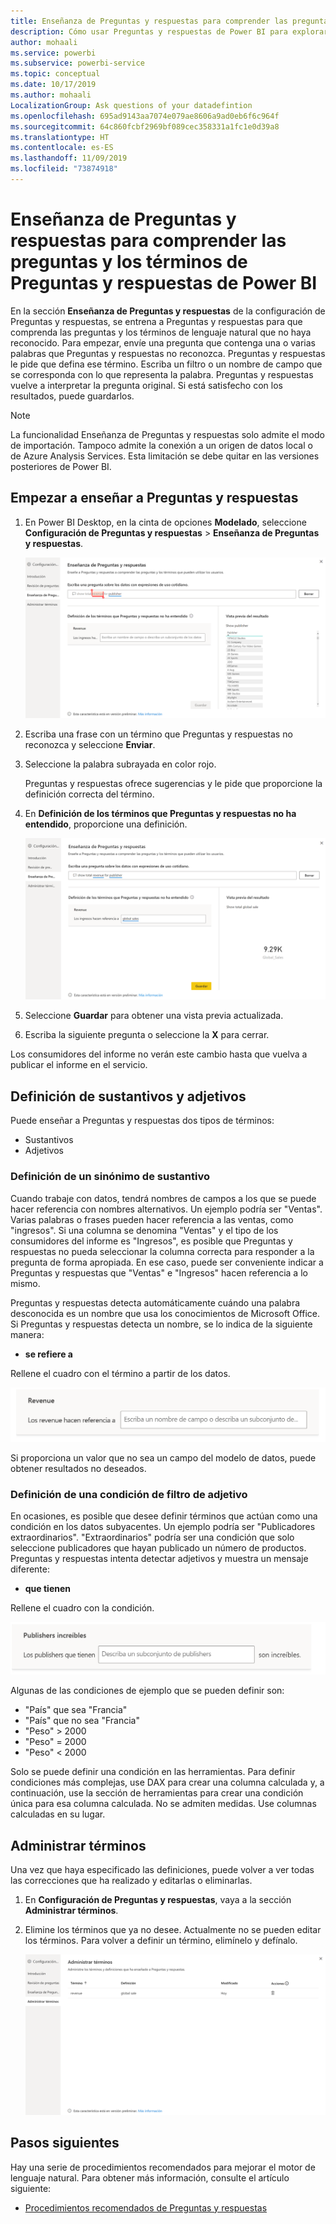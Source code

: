 ```yaml
---
title: Enseñanza de Preguntas y respuestas para comprender las preguntas y los términos de Preguntas y respuestas de Power BI
description: Cómo usar Preguntas y respuestas de Power BI para explorar los datos
author: mohaali
ms.service: powerbi
ms.subservice: powerbi-service
ms.topic: conceptual
ms.date: 10/17/2019
ms.author: mohaali
LocalizationGroup: Ask questions of your datadefintion
ms.openlocfilehash: 695ad9143aa7074e079ae8606a9ad0eb6f6c964f
ms.sourcegitcommit: 64c860fcbf2969bf089cec358331a1fc1e0d39a8
ms.translationtype: HT
ms.contentlocale: es-ES
ms.lasthandoff: 11/09/2019
ms.locfileid: "73874918"
---
```

# <a name="teach-qa-to-understand-questions-and-terms-in-power-bi-qa"></a>Enseñanza de Preguntas y respuestas para comprender las preguntas y los términos de Preguntas y respuestas de Power BI

En la sección **Enseñanza de Preguntas y respuestas** de la configuración de Preguntas y respuestas, se entrena a Preguntas y respuestas para que comprenda las preguntas y los términos de lenguaje natural que no haya reconocido. Para empezar, envíe una pregunta que contenga una o varias palabras que Preguntas y respuestas no reconozca. Preguntas y respuestas le pide que defina ese término. Escriba un filtro o un nombre de campo que se corresponda con lo que representa la palabra. Preguntas y respuestas vuelve a interpretar la pregunta original. Si está satisfecho con los resultados, puede guardarlos.

> [!NOTE]
> La funcionalidad Enseñanza de Preguntas y respuestas solo admite el modo de importación. Tampoco admite la conexión a un origen de datos local o de Azure Analysis Services. Esta limitación se debe quitar en las versiones posteriores de Power BI.

## <a name="start-to-teach-qa"></a>Empezar a enseñar a Preguntas y respuestas

1. En Power BI Desktop, en la cinta de opciones **Modelado**, seleccione **Configuración de Preguntas y respuestas** > **Enseñanza de Preguntas y respuestas**.

    ![Sinónimo en rojo de Enseñanza de Preguntas y respuestas](media/qna-tooling-teach-synonym-red.png)

2. Escriba una frase con un término que Preguntas y respuestas no reconozca y seleccione **Enviar**.

3. Seleccione la palabra subrayada en color rojo. 

    Preguntas y respuestas ofrece sugerencias y le pide que proporcione la definición correcta del término. 
    
3. En **Definición de los términos que Preguntas y respuestas no ha entendido**, proporcione una definición.

    ![Vista previa de sinónimos de Enseñanza de Preguntas y respuestas](media/qna-tooling-teach-fixpreview.png)

4. Seleccione **Guardar** para obtener una vista previa actualizada.

5. Escriba la siguiente pregunta o seleccione la **X** para cerrar.

Los consumidores del informe no verán este cambio hasta que vuelva a publicar el informe en el servicio.

## <a name="define-nouns-and-adjectives"></a>Definición de sustantivos y adjetivos

Puede enseñar a Preguntas y respuestas dos tipos de términos:

- Sustantivos
- Adjetivos

### <a name="define-a-noun-synonym"></a>Definición de un sinónimo de sustantivo

Cuando trabaje con datos, tendrá nombres de campos a los que se puede hacer referencia con nombres alternativos. Un ejemplo podría ser "Ventas". Varias palabras o frases pueden hacer referencia a las ventas, como "ingresos". Si una columna se denomina "Ventas" y el tipo de los consumidores del informe es "Ingresos", es posible que Preguntas y respuestas no pueda seleccionar la columna correcta para responder a la pregunta de forma apropiada. En ese caso, puede ser conveniente indicar a Preguntas y respuestas que "Ventas" e "Ingresos" hacen referencia a lo mismo.

Preguntas y respuestas detecta automáticamente cuándo una palabra desconocida es un nombre que usa los conocimientos de Microsoft Office. Si Preguntas y respuestas detecta un nombre, se lo indica de la siguiente manera:

- <your term> **se refiere a** 

Rellene el cuadro con el término a partir de los datos.

![Pedir confirmación del sinónimo de Enseñanza de Preguntas y respuestas](media/qna-tooling-synonym-prompt.png)

Si proporciona un valor que no sea un campo del modelo de datos, puede obtener resultados no deseados.

### <a name="define-an-adjective-filter-condition"></a>Definición de una condición de filtro de adjetivo

En ocasiones, es posible que desee definir términos que actúan como una condición en los datos subyacentes. Un ejemplo podría ser "Publicadores extraordinarios". "Extraordinarios" podría ser una condición que solo seleccione publicadores que hayan publicado un número de productos. Preguntas y respuestas intenta detectar adjetivos y muestra un mensaje diferente:

- <field name> **que tienen**  

Rellene el cuadro con la condición.

![Pedir confirmación del sinónimo de Enseñanza de Preguntas y respuestas](media/qna-tooling-adjectives.png)

Algunas de las condiciones de ejemplo que se pueden definir son:

- "País" que sea "Francia"
- "País" que no sea "Francia"
- "Peso" > 2000
- "Peso" = 2000
- "Peso" < 2000

Solo se puede definir una condición en las herramientas. Para definir condiciones más complejas, use DAX para crear una columna calculada y, a continuación, use la sección de herramientas para crear una condición única para esa columna calculada. No se admiten medidas. Use columnas calculadas en su lugar.

## <a name="manage-terms"></a>Administrar términos

Una vez que haya especificado las definiciones, puede volver a ver todas las correcciones que ha realizado y editarlas o eliminarlas. 

1. En **Configuración de Preguntas y respuestas**, vaya a la sección **Administrar términos**.

2. Elimine los términos que ya no desee. Actualmente no se pueden editar los términos. Para volver a definir un término, elimínelo y defínalo.

    ![Administrar términos de Preguntas y respuestas](media/qna-manage-terms.png)

## <a name="next-steps"></a>Pasos siguientes

Hay una serie de procedimientos recomendados para mejorar el motor de lenguaje natural. Para obtener más información, consulte el artículo siguiente:

* [Procedimientos recomendados de Preguntas y respuestas](q-and-a-best-practices.md)
